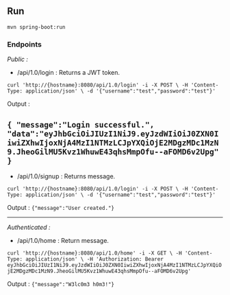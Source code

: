## Run
`mvn spring-boot:run`

### Endpoints
_Public :_ 
- /api/1.0/login : Returns a JWT token.

`curl 'http://{hostname}:8080/api/1.0/login' -i -X POST \
    -H 'Content-Type: application/json' \
    -d '{"username":"test","password":"test"}'`

Output :

`
{
    "message":"Login successful.",
    "data":"eyJhbGciOiJIUzI1NiJ9.eyJzdWIiOiJ0ZXN0IiwiZXhwIjoxNjA4MzI1NTMzLCJpYXQiOjE2MDgzMDc1MzN9.JheoGilMU5Kvz1WhuwE43qhsMmpOfu--aFOMD6v2Upg"
}
`
---    
- /api/1.0/signup : Returns message. 

`curl 'http://{hostname}:8080/api/1.0/login' -i -X POST \
    -H 'Content-Type: application/json' \
    -d '{"username":"test","password":"test"}'`

Output : `{"message":"User created."}`

---  
_Authenticated :_ 
- /api/1.0/home  : Return message.

`curl 'http://{hostname}:8080/api/1.0/home' -i -X GET \
     -H 'Content-Type: application/json' \
     -H 'Authorization: Bearer eyJhbGciOiJIUzI1NiJ9.eyJzdWIiOiJ0ZXN0IiwiZXhwIjoxNjA4MzI1NTMzLCJpYXQiOjE2MDgzMDc1MzN9.JheoGilMU5Kvz1WhuwE43qhsMmpOfu--aFOMD6v2Upg'`

Output : `{"message":"W3lc0m3 h0m3!"}`
